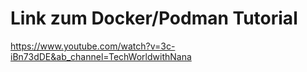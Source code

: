 # Link zum Docker/Podman Tutorial

https://www.youtube.com/watch?v=3c-iBn73dDE&ab_channel=TechWorldwithNana

